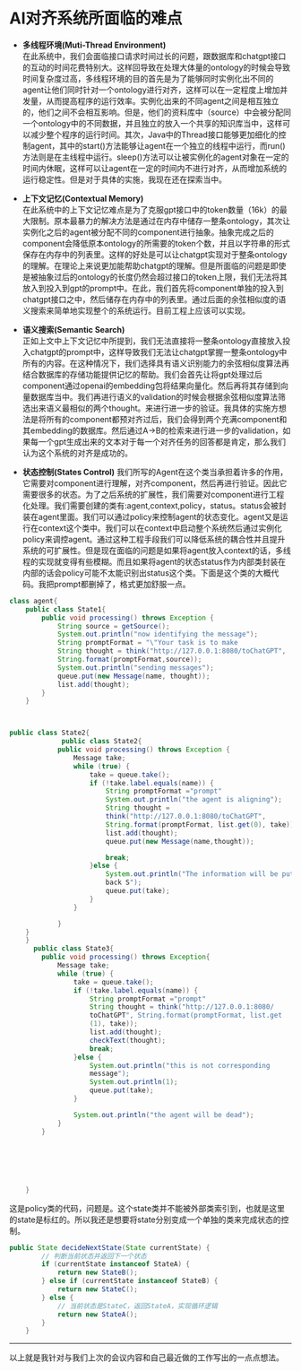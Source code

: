 # AI对齐系统所面临的难点
- **多线程环境(Muti-Thread Environment)**    
在此系统中，我们会面临接口请求时间过长的问题，跟数据库和chatgpt接口的互动的时间花费特别大。这样回导致在处理大体量的ontology的时候会导致时间复杂度过高，多线程环境的目的首先是为了能够同时实例化出不同的agent让他们同时针对一个ontology进行对齐，这样可以在一定程度上增加并发量，从而提高程序的运行效率。实例化出来的不同agent之间是相互独立的，他们之间不会相互影响。但是，他们的资料库中（source）中会被分配同一个ontology中的不同数据，并且独立的放入一个共享的知识库当中，这样可以减少整个程序的运行时间。其次，Java中的Thread接口能够更加细化的控制agent，其中的start()方法能够让agent在一个独立的线程中运行，而run()方法则是在主线程中运行。sleep()方法可以让被实例化的agent对象在一定的时间内休眠，这样可以让agent在一定的时间内不进行对齐，从而增加系统的运行稳定性。但是对于具体的实施，我现在还在探索当中。


- **上下文记忆(Contextual Memory)**  
在此系统中的上下文记忆难点是为了克服gpt接口中的token数量（16k）的最大限制。原本最暴力的解决方法是通过在内存中储存一整条ontology，其次让实例化之后的agent被分配不同的component进行抽象。抽象完成之后的component会降低原本ontology的所需要的token个数，并且以字符串的形式保存在内存中的列表里。这样的好处是可以让chatgpt实现对于整条ontology的理解。在理论上来说更加能帮助chatgpt的理解。但是所面临的问题是即使是被抽象过后的ontology的长度仍然会超过接口的token上限，我们无法将其放入到投入到gpt的prompt中。在此，我们首先将component单独的投入到chatgpt接口之中，然后储存在内存中的列表里。通过后面的余弦相似度的语义搜索来简单地实现整个的系统运行。目前工程上应该可以实现。



- **语义搜索(Semantic Search)**  
正如上文中上下文记忆中所提到，我们无法直接将一整条ontology直接放入投入chatgpt的prompt中，这样导致我们无法让chatgpt掌握一整条ontology中所有的内容。在这种情况下，我们选择具有语义识别能力的余弦相似度算法再结合数据库的存储功能提供记忆的帮助。我们会首先让将gpt处理过后component通过openai的embedding包将结果向量化。然后再将其存储到向量数据库当中。我们再进行语义的validation的时候会根据余弦相似度算法筛选出来语义最相似的两个thought。来进行进一步的验证。我具体的实施方想法是将所有的component都预对齐过后，我们会得到两个充满component和其embedding的数据库。然后通过A->B的检索来进行进一步的validation，如果每一个gpt生成出来的文本对于每一个对齐任务的回答都是肯定，那么我们认为这个系统的对齐是成功的。

- **状态控制(States Control)**
我们所写的Agent在这个类当承担着许多的作用，它需要对component进行理解，对齐component，然后再进行验证。因此它需要很多的状态。为了之后系统的扩展性，我们需要对component进行工程化处理。我们需要创建的类有:agent,context,policy，status。status会被封装在agent里面。我们可以通过policy来控制agent的状态变化。agent又是运行在context这个类中。我们可以在context中启动整个系统然后通过实例化policy来调控agent。通过这种工程手段我们可以降低系统的耦合性并且提升系统的可扩展性。但是现在面临的问题是如果将agent放入context的话，多线程的实现就变得有些模糊。而且如果将agent的状态status作为内部类封装在内部的话会policy可能不太能识别出status这个类。下面是这个类的大概代码。我把prompt都删掉了，格式更加舒服一点。
```java
class agent{
    public class State1{
        public void processing() throws Exception {
            String source = getSource();
            System.out.println("now identifying the message");
            String promptFormat = "\"Your task is to make 
            String thought = think("http://127.0.0.1:8080/toChatGPT", 
            String.format(promptFormat,source));
            System.out.println("sending messages");
            queue.put(new Message(name, thought));
            list.add(thought);
        }
    }



public class State2{
             public class State2{
            public void processing() throws Exception {
                Message take;
                while (true) {
                    take = queue.take();
                    if (!take.label.equals(name)) {
                        String promptFormat ="prompt"
                        System.out.println("the agent is aligning");
                        String thought = 
                        think("http://127.0.0.1:8080/toChatGPT",
                        String.format(promptFormat, list.get(0), take));
                        list.add(thought);
                        queue.put(new Message(name,thought));

                        break;
                    }else {
                        System.out.println("The information will be put 
                        back S");
                        queue.put(take);
                    }
                }

            }
    }
    }
      public class State3{
        public void processing() throws Exception{
            Message take;
            while (true) {
                take = queue.take();
                if (!take.label.equals(name)) {
                    String promptFormat ="prompt"
                    String thought = think("http://127.0.0.1:8080/
                    toChatGPT", String.format(promptFormat, list.get
                    (1), take));
                    list.add(thought);
                    checkText(thought);
                    break;
                }else {
                    System.out.println("this is not corresponding 
                    message");
                    System.out.println(1);
                    queue.put(take);
                }

                System.out.println("the agent will be dead");
            }
        }
    
    
    
    
    
    
    }
```
这是policy类的代码，问题是。这个state类并不能被外部类索引到，也就是这里的state是标红的。所以我还是想要将state分别变成一个单独的类来完成状态的控制。  
```java
public State decideNextState(State currentState) {
        // 判断当前状态并返回下一个状态
        if (currentState instanceof StateA) {
            return new StateB();
        } else if (currentState instanceof StateB) {
            return new StateC();
        } else {
            // 当前状态是StateC，返回StateA，实现循环逻辑
            return new StateA();
        }
    }
```  

----------------------------
以上就是我针对与我们上次的会议内容和自己最近做的工作写出的一点点想法。





















